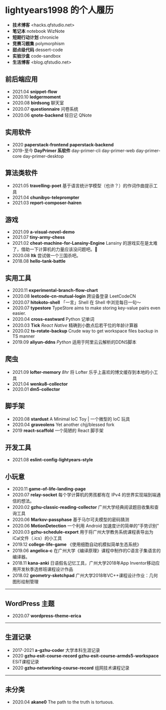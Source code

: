 # lightyears1998 的个人履历

- **技术博客** <hacks.qfstudio.net>
- **笔记本** notebook WizNote
- **短期行动计划** chronicle
- **竞赛习题集** polymorphism
- **甜点级代码** dessert-code
- **实验沙盒** code-sandbox
- **生活博客** <blog.qfstudio.net>

## 前后端应用

- 2021.04 **snippet-flow**
- 2020.10 **ledgermoment**
- 2020.08 **birdsong** 聊天室
- 2020.07 **questionnaire** 问卷系统
- 2020.06 **qnote-backend** 轻日记 QNote

## 实用软件

- 2020 **paperstack-frontend** **paperstack-backend**
- 2019-至今 **DayPrimer 系软件** day-primer-cli day-primer-web day-primer-core day-primer-desktop

## 算法类软件

- 2021.05 **travelling-poet** 基于语言统计学模型（也许？）的作词作曲提示工具
- 2021.04 **chunibyo-teleprompter**
- 2021.03 **report-composer-hairen**

## 游戏

- 2021.09 **a-visual-novel-demo**
- 2021.07 **tiny-army-chess**
- 2021.02 **cheat-machine-for-Lansiny-Engine** Lansiny 的游戏实在是太难了，借助一下计算机的力量应该没问题吧。🤣
- 2020.08 **ltk** 尝试做一个三国杀吧。
- 2018.08 **hello-tank-battle**

## 实用工具

- 2020.11 **experimental-branch-flow-chart**
- 2020.08 **leetcode-cn-mutual-login** 跨设备登录 LeetCodeCN
- 2020.07 **hitokoto-shell** 「一言」Shell 在 Shell 中浏览每日一句～
- 2020.07 **typestore** TypeStore aims to make storing key-value pairs even easier.
- 2020.04 **cross-eastward** Python 记单词
- 2020.03 **Tick** *React Native* 精确到小数点后若干位的年龄计算器
- 2020.02 **ts-rotate-backup** Crude way to get workspace files backup in TS manner
- 2019.09 **aliyun-ddns** *Python* 适用于阿里云云解析的DDNS脚本

## 爬虫

- 2021.09 **lofter-memory** *8hr* 将 Lofter 乐乎上喜欢的博文缓存到本地的小工具
- 2021.04 **wenku8-collector**
- 2020.01 **dm5-collector**

## 脚手架

- 2020.08 **stardust** A Minimal IoC Toy | 一个微型的 IoC 玩具
- 2020.04 **graveolens** Yet another chjj/blessed fork
- 2019 **react-scaffold** 一个简陋的 React 脚手架

## 开发工具

- 2021.08 **eslint-config-lightyears-style**

## 小玩意

- 2020.11 **game-of-life-landing-page**
- 2020.07 **relay-socket** 每个学计算机的男孩都有在 IPv4 的世界实现端到端通信的想法。
- 2020.02 **gzhu-classic-reading-collector**  广州大学经典阅读题目收集和查询工具
- 2020.06 **Markov-passphase** 基于马尔可夫模型的密码猜测
- 2020.06 **MotionDetection** 一个利用 Android 加速度计的简单的“手势识别”
- 2020.03 **gzhu-schedule-export** 用于将广州大学教务系统课程表导出为iCal文件（.ics）的小工具
- 2019.12 **college-life-game** 《使用细胞自动机模拟简单生态系统》
- 2019.06 **angelica-c**  在广州大学《编译原理》课程中制作的C语言子集语言的编译器。
- 2018.11 **kana-anki** 日语假名记忆工具，广州大学2018年App Inventor移动应用开发秋季选修班课程设计作品
- 2018.02 **geometry-sketchpad** 广州大学2018年VC++课程设计作业：几何图形绘制管理

---

## WordPress 主题

- 2020.07 **wordpress-theme-erica**

---

## 生涯记录

- 2017-2021 **a-gzhu-coder** 大学本科生涯记录
- 2020 **gzhu-esit-course-record** **gzhu-esit-course-armds5-workspace** ESiT课程记录
- 2020 **gzhu-networking-course-record** 组网技术课程记录

---

## 未分类

- 2020.04 **akane0** The path to the truth is tortuous.
